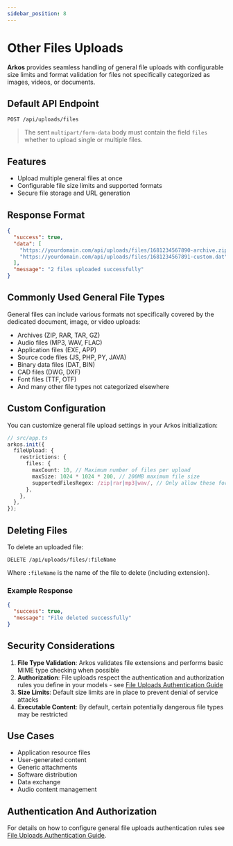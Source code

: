 ```yaml
---
sidebar_position: 8
---
```


# Other Files Uploads

**Arkos** provides seamless handling of general file uploads with configurable size limits and format validation for files not specifically categorized as images, videos, or documents.

## Default API Endpoint

```
POST /api/uploads/files
```

> The sent `multipart/form-data` body must contain the field `files` whether to upload single or multiple files.

## Features

- Upload multiple general files at once
- Configurable file size limits and supported formats
- Secure file storage and URL generation

## Response Format

```json
{
  "success": true,
  "data": [
    "https://yourdomain.com/api/uploads/files/1681234567890-archive.zip",
    "https://yourdomain.com/api/uploads/files/1681234567891-custom.dat"
  ],
  "message": "2 files uploaded successfully"
}
```

## Commonly Used General File Types

General files can include various formats not specifically covered by the dedicated document, image, or video uploads:

- Archives (ZIP, RAR, TAR, GZ)
- Audio files (MP3, WAV, FLAC)
- Application files (EXE, APP)
- Source code files (JS, PHP, PY, JAVA)
- Binary data files (DAT, BIN)
- CAD files (DWG, DXF)
- Font files (TTF, OTF)
- And many other file types not categorized elsewhere

## Custom Configuration

You can customize general file upload settings in your Arkos initialization:

```ts
// src/app.ts
arkos.init({
  fileUpload: {
    restrictions: {
      files: {
        maxCount: 10, // Maximum number of files per upload
        maxSize: 1024 * 1024 * 200, // 200MB maximum file size
        supportedFilesRegex: /zip|rar|mp3|wav/, // Only allow these formats
      },
    },
  },
});
```

## Deleting Files

To delete an uploaded file:

```
DELETE /api/uploads/files/:fileName
```

Where `:fileName` is the name of the file to delete (including extension).

### Example Response

```json
{
  "success": true,
  "message": "File deleted successfully"
}
```

## Security Considerations

1. **File Type Validation**: Arkos validates file extensions and performs basic MIME type checking when possible
2. **Authorization**: File uploads respect the authentication and authorization rules you define in your models - see [File Uploads Authentication Guide](/docs/advanced-guide/file-uploads-authentication)
3. **Size Limits**: Default size limits are in place to prevent denial of service attacks
4. **Executable Content**: By default, certain potentially dangerous file types may be restricted

## Use Cases

- Application resource files
- User-generated content
- Generic attachments
- Software distribution
- Data exchange
- Audio content management

## Authentication And Authorization

For details on how to configure general file uploads authentication rules see [File Uploads Authentication Guide](/docs/advanced-guide/file-uploads-authentication).

